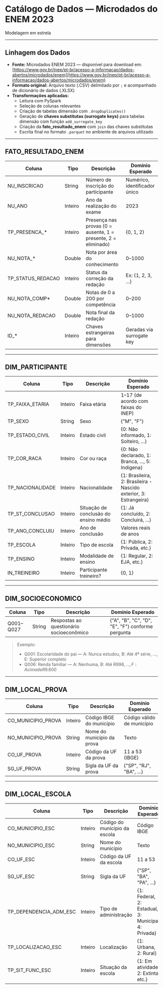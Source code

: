 # Catálogo de Dados — Microdados do ENEM 2023
Modelagem em estrela

---


## Linhagem dos Dados

- **Fonte:** Microdados ENEM 2023 — disponível para download em: [https://www.gov.br/inep/pt-br/acesso-a-informacao/dados-abertos/microdados/enem](https://www.gov.br/inep/pt-br/acesso-a-informacao/dados-abertos/microdados/enem)
- **Formato original:** Arquivo texto (.CSV) delimitado por `;` e acompanhado de dicionário de dados (.XLSX)
- **Transformações aplicadas:**
  - Leitura com PySpark
  - Seleção de colunas relevantes
  - Criação de tabelas dimensão com `.dropDuplicates()`
  - Geração de **chaves substitutas (surrogate keys)** para tabelas dimensão com função `add_surrogate_key`
  - Criação da **fato_resultado_enem** com `join` das chaves substitutas
  - Escrita final no formato `.parquet` no ambiente de arquivos utilizado

---

## FATO_RESULTADO_ENEM

| Coluna               | Tipo      | Descrição | Domínio Esperado |
|----------------------|-----------|-----------|------------------|
| NU_INSCRICAO         | String    | Número de inscrição do participante | Numérico, identificador único |
| NU_ANO               | Inteiro   | Ano da realização do exame | 2023 |
| TP_PRESENCA_*        | Inteiro   | Presença nas provas (0 = ausente, 1 = presente, 2 = eliminado) | {0, 1, 2} |
| NU_NOTA_*            | Double    | Nota por área do conhecimento | 0–1000 |
| TP_STATUS_REDACAO    | Inteiro   | Status da correção da redação | Ex: {1, 2, 3, ...} |
| NU_NOTA_COMP*        | Double    | Notas de 0 a 200 por competência | 0–200 |
| NU_NOTA_REDACAO      | Double    | Nota final da redação | 0–1000 |
| ID_*                 | Inteiro   | Chaves estrangeiras para dimensões | Geradas via surrogate key |

---

## DIM_PARTICIPANTE

| Coluna              | Tipo      | Descrição | Domínio Esperado |
|---------------------|-----------|-----------|------------------|
| TP_FAIXA_ETARIA     | Inteiro   | Faixa etária | 1–17 (de acordo com faixas do INEP) |
| TP_SEXO             | String    | Sexo | {"M", "F"} |
| TP_ESTADO_CIVIL     | Inteiro   | Estado civil | {0: Não informado, 1: Solteiro, ...} |
| TP_COR_RACA         | Inteiro   | Cor ou raça | {0: Não declarado, 1: Branca, ..., 5: Indígena} |
| TP_NACIONALIDADE    | Inteiro   | Nacionalidade | {1: Brasileira, 2: Brasileira - Nascido exterior, 3: Estrangeira} |
| TP_ST_CONCLUSAO     | Inteiro   | Situação de conclusão do ensino médio | {1: Já concluído, 2: Concluirá, ...} |
| TP_ANO_CONCLUIU     | Inteiro   | Ano de conclusão | Valores reais de anos |
| TP_ESCOLA           | Inteiro   | Tipo de escola | {1: Pública, 2: Privada, etc.} |
| TP_ENSINO           | Inteiro   | Modalidade de ensino | {1: Regular, 2: EJA, etc.} |
| IN_TREINEIRO        | Inteiro   | Participante treineiro? | {0, 1} |

---

## DIM_SOCIOECONOMICO

| Coluna         | Tipo   | Descrição | Domínio Esperado |
|----------------|--------|-----------|------------------|
| Q001–Q027      | String | Respostas ao questionário socioeconômico | {"A", "B", "C", "D", "E", "F"} conforme pergunta |

> Exemplo:  
> - Q001: Escolaridade do pai — A: Nunca estudou, B: Até 4ª série, ..., E: Superior completo  
> - Q006: Renda familiar — A: Nenhuma, B: Até R$998, ..., F: Acima de R$9.600

---

## DIM_LOCAL_PROVA

| Coluna              | Tipo    | Descrição | Domínio Esperado |
|---------------------|---------|-----------|------------------|
| CO_MUNICIPIO_PROVA  | Inteiro | Código IBGE do município | Código válido de município |
| NO_MUNICIPIO_PROVA  | String  | Nome do município da prova | Texto |
| CO_UF_PROVA         | Inteiro | Código da UF da prova | 11 a 53 (IBGE) |
| SG_UF_PROVA         | String  | Sigla da UF da prova | {"SP", "RJ", "BA", ...} |

---

## DIM_LOCAL_ESCOLA

| Coluna                    | Tipo    | Descrição | Domínio Esperado |
|---------------------------|---------|-----------|------------------|
| CO_MUNICIPIO_ESC          | Inteiro | Código do município da escola | Código IBGE |
| NO_MUNICIPIO_ESC          | String  | Nome do município | Texto |
| CO_UF_ESC                 | Inteiro | Código da UF da escola | 11 a 53 |
| SG_UF_ESC                 | String  | Sigla da UF | {"SP", "BA", "PA", ...} |
| TP_DEPENDENCIA_ADM_ESC    | Inteiro | Tipo de administração | {1: Federal, 2: Estadual, 3: Municipal, 4: Privada} |
| TP_LOCALIZACAO_ESC        | Inteiro | Localização | {1: Urbana, 2: Rural} |
| TP_SIT_FUNC_ESC           | Inteiro | Situação da escola | {1: Em atividade, 2: Extinta, etc.} |

